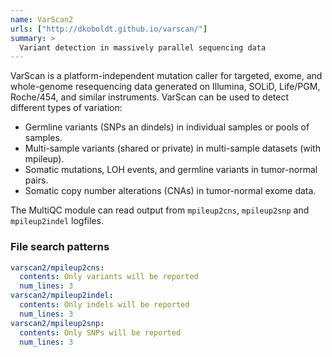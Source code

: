 ```yaml
---
name: VarScan2
urls: ["http://dkoboldt.github.io/varscan/"]
summary: >
  Variant detection in massively parallel sequencing data
---
```


<!--
~~~~~ DO NOT EDIT ~~~~~
This file is autogenerated from the MultiQC module python docstring.
Do not edit the markdown, it will be overwritten.

File path for the source of this content: test-data/data/modules/varscan2/varscan2.py
~~~~~~~~~~~~~~~~~~~~~~~
-->

VarScan is a platform-independent mutation caller for targeted, exome, and whole-genome
resequencing data generated on Illumina, SOLiD, Life/PGM, Roche/454, and similar instruments.
VarScan can be used to detect different types of variation:

- Germline variants (SNPs an dindels) in individual samples or pools of samples.
- Multi-sample variants (shared or private) in multi-sample datasets (with mpileup).
- Somatic mutations, LOH events, and germline variants in tumor-normal pairs.
- Somatic copy number alterations (CNAs) in tumor-normal exome data.

The MultiQC module can read output from `mpileup2cns`, `mpileup2snp` and `mpileup2indel` logfiles.

### File search patterns

```yaml
varscan2/mpileup2cns:
  contents: Only variants will be reported
  num_lines: 3
varscan2/mpileup2indel:
  contents: Only indels will be reported
  num_lines: 3
varscan2/mpileup2snp:
  contents: Only SNPs will be reported
  num_lines: 3
```
